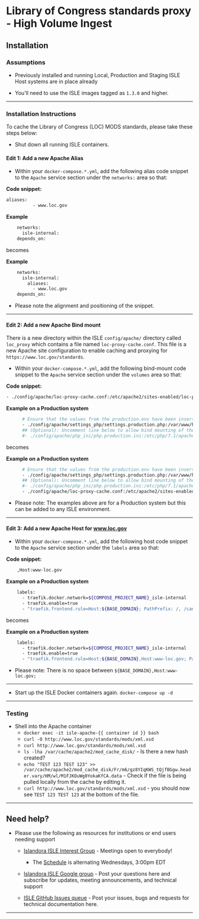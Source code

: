 # Library of Congress standards proxy - High Volume Ingest

## Installation

### Assumptions

* Previously installed and running Local, Production and Staging ISLE Host systems are in place already

* You'll need to use the ISLE images tagged as `1.3.0` and higher.

---

### Installation Instructions

To cache the Library of Congress (LOC) MODS standards, please take these steps below:

* Shut down all running ISLE containers.

#### Edit 1: Add a new Apache Alias

* Within your `docker-compose.*.yml`, add the following alias code snippet to the `Apache` service section under the `networks:` area so that:

**Code snippet:**

```bash
aliases:
          - www.loc.gov
```          

**Example**

```bash
    networks:
      isle-internal:
    depends_on:
```

becomes

**Example**
```bash
    networks:
      isle-internal:
        aliases:
          - www.loc.gov
    depends_on:
```

* Please note the alignment and positioning of the snippet.

---

#### Edit 2: Add a new Apache Bind mount

There is a new directory within the ISLE `config/apache/` directory called `loc_proxy` which contains a file named `loc-proxy-cache.conf`. This file is a new Apache site configuration to enable caching and proxying for `https://www.loc.gov/standards`.

* Within your `docker-compose.*.yml`, add the following bind-mount code snippet to the `Apache` service section under the `volumes` area so that:

**Code snippet:**

```bash
- ./config/apache/loc-proxy-cache.conf:/etc/apache2/sites-enabled/loc-proxy-cache.conf
```          

**Example on a Production system**

```bash
      # Ensure that the values from the production.env have been inserted in the corresponding ISLE configuration sections of the settings.production.php
      - ./config/apache/settings_php/settings.production.php:/var/www/html/sites/default/settings.php
      ## (Optional): Uncomment line below to allow bind mounting of the php.ini file for editing of php memory, upload and max_post values.
      #- ./config/apache/php_ini/php.production.ini:/etc/php/7.1/apache2/php.ini
```

becomes

**Example on a Production system**
```bash
      # Ensure that the values from the production.env have been inserted in the corresponding ISLE configuration sections of the settings.production.php
      - ./config/apache/settings_php/settings.production.php:/var/www/html/sites/default/settings.php
      ## (Optional): Uncomment line below to allow bind mounting of the php.ini file for editing of php memory, upload and max_post values.
      #- ./config/apache/php_ini/php.production.ini:/etc/php/7.1/apache2/php.ini
      - ./config/apache/loc-proxy-cache.conf:/etc/apache2/sites-enabled/loc-proxy-cache.conf
```

* Please note: The examples above are for a Production system but this can be added to any ISLE environment.

---

#### Edit 3: Add a new Apache Host for www.loc.gov

* Within your `docker-compose.*.yml`, add the following host code snippet to the `Apache` service section under the `labels` area so that:

**Code snippet:**

```bash
    ,Host:www-loc.gov
```          

**Example on a Production system**

```bash
    labels:
      - traefik.docker.network=${COMPOSE_PROJECT_NAME}_isle-internal
      - traefik.enable=true
      - "traefik.frontend.rule=Host:${BASE_DOMAIN}; PathPrefix: /, /cantaloupe"
```

becomes

**Example on a Production system**
```bash
    labels:
      - traefik.docker.network=${COMPOSE_PROJECT_NAME}_isle-internal
      - traefik.enable=true
      - "traefik.frontend.rule=Host:${BASE_DOMAIN},Host:www-loc.gov; PathPrefix: /, /cantaloupe"
```
* Please note: There is no space between `${BASE_DOMAIN},Host:www-loc.gov;`

---

* Start up the ISLE Docker containers again. `docker-compose up -d`

---

### Testing

* Shell into the Apache container
  * `docker exec -it isle-apache-{{ container id }} bash`
  * `curl -O http://www.loc.gov/standards/mods/xml.xsd`
  * `curl http://www.loc.gov/standards/mods/xml.xsd`
  * `ls -lha /var/cache/apache2/mod_cache_disk/` - Is there a new hash created?
  * `echo "TEST 123 TEST 123" >> /var/cache/apache2/mod_cache_disk/Fr/m6/gz8YIqKWS_tQjfBGgw.header.vary/HM/wl/M1FJKOuWg0YokaKfCA.data` - Check if the file is being pulled locally from the cache by editing it.
  * `curl http://www.loc.gov/standards/mods/xml.xsd` - you should now see `TEST 123 TEST 123` at the bottom of the file.

---

## Need help?

* Please use the following as resources for institutions or end users needing support

  * [Islandora ISLE Interest Group](https://github.com/islandora-interest-groups/Islandora-ISLE-Interest-Group) - Meetings open to everybody!
    * The [Schedule](https://github.com/islandora-interest-groups/Islandora-ISLE-Interest-Group/#how-to-join) is alternating Wednesdays, 3:00pm EDT

  * [Islandora ISLE Google group](https://groups.google.com/forum/#!forum/islandora-isle) - Post your questions here and subscribe for updates, meeting announcements, and technical support

  * [ISLE GitHub Issues queue](https://github.com/Islandora-Collaboration-Group/ISLE/issues) - Post your issues, bugs and requests for technical documentation here.

---